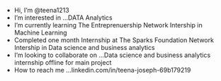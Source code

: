 - Hi, I’m @teena1213
- I’m interested in ...DATA Analytics
- I’m currently learning The Entreprenuership Network Intership in Machine Learning
- Completed one month Internship at The Sparks Foundation Network Intership in Data science and business analytics
- I’m looking to collaborate on ...Data science and business analytics internship offline for main project
- How to reach me ...linkedin.com/in/teena-joseph-69b179219

<!---
teena1213/teena1213 is a ✨ special ✨ repository because its `README.md` (this file) appears on your GitHub profile.
You can click the Preview link to take a look at your changes.
--->
